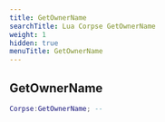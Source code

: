 ```yaml
---
title: GetOwnerName
searchTitle: Lua Corpse GetOwnerName
weight: 1
hidden: true
menuTitle: GetOwnerName
---
```

## GetOwnerName
```lua
Corpse:GetOwnerName; -- 
```